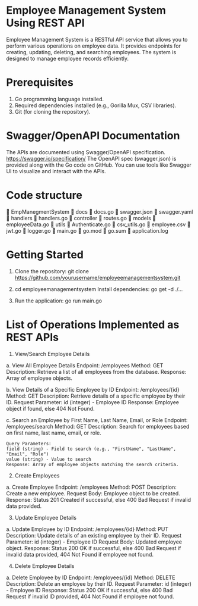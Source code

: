 # Employee Management System Using REST API
Employee Management System is a RESTful API service that allows you to perform various operations on employee data. It provides endpoints for creating, updating, deleting, and searching employees. The system is designed to manage employee records efficiently.


# Prerequisites
1. Go programming language installed.
2. Required dependencies installed (e.g., Gorilla Mux, CSV libraries).
3. Git (for cloning the repository).

# Swagger/OpenAPI Documentation
The APIs are documented using Swagger/OpenAPI specification. 
https://swagger.io/specification/
The OpenAPI spec (swagger.json) is provided along with the Go code on GitHub. 
You can use tools like Swagger UI to visualize and interact with the APIs.

# Code structure
📂 EmpManegmentSystem
    📂 docs
      📄 docs.go
      📄 swagger.json
      📄 swagger.yaml
    📂 handlers
      📄 handlers.go
    📂 controller
      📄 routes.go
    📂 models
      📄 employeeData.go
    📂 utils
      📄 Authenticate.go
      📄 csv_utils.go
      📄 employee.csv
      📄 jwt.go
      📄 logger.go
  📄 main.go
  📄 go.mod
  📄 go.sum
  📄 application.log


# Getting Started
1. Clone the repository:
git clone https://github.com/yourusername/employeemanagementsystem.git

2. cd employeemanagementsystem
Install dependencies:
go get -d ./...

3. Run the application:
go run main.go


# List of Operations Implemented as REST APIs

1. View/Search Employee Details

  a. View All Employee Details
  Endpoint: /employees
  Method: GET
  Description: Retrieve a list of all employees from the database.
  Response: Array of employee objects.

  b. View Details of a Specific Employee by ID
  Endpoint: /employees/{id}
  Method: GET
  Description: Retrieve details of a specific employee by their ID.
  Request Parameter: id (integer) - Employee ID
  Response: Employee object if found, else 404 Not Found.

  c. Search an Employee by First Name, Last Name, Email, or Role
  Endpoint: /employees/search
  Method: GET
  Description: Search for employees based on first name, last name, email, or role.

    Query Parameters:
    field (string) - Field to search (e.g., "FirstName", "LastName", "Email", "Role")
    value (string) - Value to search
    Response: Array of employee objects matching the search criteria.


2. Create Employees

  a. Create Employee
  Endpoint: /employees
  Method: POST
  Description: Create a new employee.
  Request Body: Employee object to be created.
  Response: Status 201 Created if successful, else 400 Bad Request if invalid data provided.

3. Update Employee Details

  a. Update Employee by ID
  Endpoint: /employees/{id}
  Method: PUT
  Description: Update details of an existing employee by their ID.
  Request Parameter: id (integer) - Employee ID
  Request Body: Updated employee object.
  Response: Status 200 OK if successful, else 400 Bad Request if invalid data provided, 404 Not Found if employee not found.

4. Delete Employee Details

  a. Delete Employee by ID
  Endpoint: /employees/{id}
  Method: DELETE
  Description: Delete an employee by their ID.
  Request Parameter: id (integer) - Employee ID
  Response: Status 200 OK if successful, else 400 Bad Request if invalid ID provided, 404 Not Found if employee not found.








